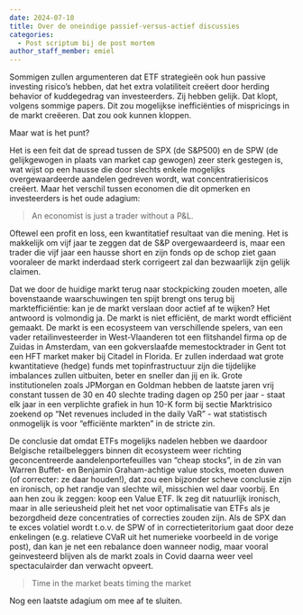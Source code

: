 ```yaml
---
date: 2024-07-10
title: Over de oneindige passief-versus-actief discussies
categories:
  - Post scriptum bij de post mortem
author_staff_member: emiel
---
```



Sommigen zullen argumenteren dat ETF strategieën ook hun passive investing risico’s hebben, dat het extra volatiliteit creëert door herding behavior of kuddegedrag van investeerders. Zij hebben gelijk. Dat klopt, volgens sommige papers. Dit zou mogelijkse inefficiënties of mispricings in de markt creëeren. Dat zou ook kunnen kloppen. 

Maar wat is het punt? 

Het is een feit dat de spread tussen de SPX (de S&P500) en de SPW (de gelijkgewogen in plaats van market cap gewogen) zeer sterk gestegen is, wat wijst op een hausse die door slechts enkele mogelijks overgewaardeerde aandelen gedreven wordt, wat concentratierisicos creëert. Maar het verschil tussen economen die dit opmerken en investeerders is het oude adagium: 
> An economist is just a trader without a P&L.

Oftewel een profit en loss, een kwantitatief resultaat van die mening. Het is makkelijk om vijf jaar te zeggen dat de S&P overgewaardeerd is, maar een trader die vijf jaar een hausse short en zijn fonds op de schop ziet gaan vooraleer de markt inderdaad sterk corrigeert zal dan bezwaarlijk zijn gelijk claimen. 

Dat we door de huidige markt terug naar stockpicking zouden moeten, alle bovenstaande waarschuwingen ten spijt brengt ons terug bij marktefficiëntie: kan je de markt verslaan door actief af te wijken? Het antwoord is volmondig ja. De markt is niet efficiënt, de markt wordt efficiënt gemaakt. De markt is een ecosysteem van verschillende spelers, van een vader retailinvesteerder in West-Vlaanderen tot een flitshandel firma op de Zuidas in Amsterdam, van een gokverslaafde memestocktrader in Gent tot een HFT market maker bij Citadel in Florida. Er zullen inderdaad wat grote kwantitatieve (hedge) funds met topinfrastructuur zijn die tijdelijke imbalances zullen uitbuiten, beter en sneller dan jij en ik. Grote institutionelen zoals JPMorgan en Goldman hebben de laatste jaren vrij constant tussen de 30 en 40 slechte trading dagen op 250 per jaar - staat elk jaar in een verplichte grafiek in hun 10-K form bij sectie Marktrisico zoekend op “Net revenues included in the daily VaR” - wat statistisch onmogelijk is voor “efficiënte markten” in de stricte zin. 

De conclusie dat omdat ETFs mogelijks nadelen hebben we daardoor Belgische retailbeleggers binnen dit ecosysteem weer richting geconcentreerde aandelenportefeuilles van “cheap stocks”, in de zin van Warren Buffet- en Benjamin Graham-achtige value stocks, moeten duwen (of correcter: ze daar houden!), dat zou een bijzonder scheve conclusie zijn en ironisch, op het randje van slechte wil, misschien wel daar voorbij. En aan hen zou ik zeggen: koop een Value ETF. Ik zeg dit natuurlijk ironisch, maar in alle serieusheid pleit het net voor optimalisatie van ETFs als je bezorgdheid deze concentraties of correcties zouden zijn. Als de SPX dan te exces volatiel wordt t.o.v. de SPW of in correctieteritorium gaat door deze enkelingen (e.g. relatieve CVaR uit het numerieke voorbeeld in de vorige post), dan kan je net een rebalance doen wanneer nodig, maar vooral geinvesteerd blijven als de markt zoals in Covid daarna weer veel spectaculairder dan verwacht opveert.
> Time in the market beats timing the market

Nog een laatste adagium om mee af te sluiten.
